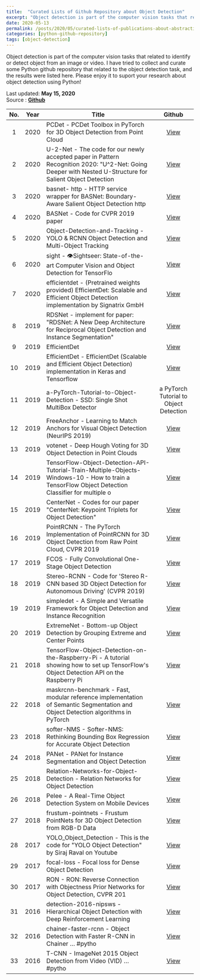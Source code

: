 ```yaml
---
title:  "Curated Lists of Github Repository about Object Detection"
excerpt: "Object detection is part of the computer vision tasks that related to identify or detect object from an image or video. I have tried to collect and curate some Python github repository that related to the object detection task, and the results were listed here. Please enjoy it! "
date: 2020-05-13
permalink: /posts/2020/05/curated-lists-of-publications-about-abstractive-summarization-from-arxiv/
categories: [python-github-repository]
tags: [object-detection]
---
```


Object detection is part of the computer vision tasks that related to identify or detect object from an image or video. I have tried to collect and curate some Python github repository that related to the object detection task, and the results were listed here. Please enjoy it to suport your research about object detection using Python! 

Last updated: **May 15, 2020** <br />
Source      : [**Github**](https://github.com/)

|No.| Year  |  Title | Github   |
|:-:| :---: | ------ | :------: |
|1|2020|PCDet - PCDet Toolbox in PyTorch for 3D Object Detection from Point Cloud | [View](https://github.com/sshaoshuai/PCDet) |
|2|2020|U-2-Net - The code for our newly accepted paper in Pattern Recognition 2020: "U^2-Net: Going Deeper with Nested U-Structure for Salient Object Detection| [View](https://github.com/NathanUA/U-2-Net) |
|3|2020|basnet- http - HTTP service wrapper for BASNet: Boundary-Aware Salient Object Detection  http| [View](https://github.com/cyrildiagne/basnet-https) |
|4|2020|BASNet - Code for CVPR 2019 paper| [View](https://github.com/NathanUA/BASNet) |
|5|2020|Object-Detection-and-Tracking - YOLO & RCNN Object Detection and Multi-Object Tracking | [View](https://github.com/yehengchen/Object-Detection-and-Tracking) |
|6|2020|sight - 👁Sightseer: State-of-the-art Computer Vision and Object Detection for TensorFlo| [View](https://github.com/rish-16/sight) |
|7|2020|efficientdet - (Pretrained weights provided) EfficientDet: Scalable and Efficient Object Detection implementation by Signatrix GmbH | [View](https://github.com/signatrix/efficientdet) |
|8|2019|RDSNet - implement for paper: "RDSNet: A New Deep Architecture for Reciprocal Object Detection and Instance Segmentation" | [View](https://github.com/wangsr126/RDSNet) |
|9|2019|EfficientDet| [View](https://github.com/toandaominh1997/EfficientDet.Pytorch) |
|10|2019|EfficientDet - EfficientDet (Scalable and Efficient Object Detection) implementation in Keras and Tensorflow | [View](https://github.com/xuannianz/EfficientDet) |
|11|2019|a-PyTorch-Tutorial-to-Object-Detection - SSD: Single Shot MultiBox Detector | a PyTorch Tutorial to Object Detection | [View](https://github.com/sgrvinod/a-PyTorch-Tutorial-to-Object-Detection) |
|12|2019|FreeAnchor - Learning to Match Anchors for Visual Object Detection (NeurIPS 2019) | [View](https://github.com/zhangxiaosong18/FreeAnchor) |
|13|2019|votenet - Deep Hough Voting for 3D Object Detection in Point Clouds | [View](https://github.com/facebookresearch/votenet) |
|14|2019|TensorFlow-Object-Detection-API-Tutorial-Train-Multiple-Objects-Windows-10 - How to train a TensorFlow Object Detection Classifier for multiple o| [View](https://github.com/EdjeElectronics/TensorFlow-Object-Detection-API-Tutorial-Train-Multiple-Objects-Windows-10) |
|15|2019|CenterNet - Codes for our paper "CenterNet: Keypoint Triplets for Object Detection" | [View](https://github.com/Duankaiwen/CenterNet) |
|16|2019|PointRCNN - The PyTorch Implementation of PointRCNN for 3D Object Detection from Raw Point Cloud, CVPR 2019| [View](https://github.com/sshaoshuai/PointRCNN) |
|17|2019|FCOS - Fully Convolutional One-Stage Object Detection | [View](https://github.com/tianzhi0549/FCOS) |
|18|2019|Stereo-RCNN - Code for 'Stereo R-CNN based 3D Object Detection for Autonomous Driving' (CVPR 2019) | [View](https://github.com/HKUST-Aerial-Robotics/Stereo-RCNN) |
|19|2019|simpledet - A Simple and Versatile Framework for Object Detection and Instance Recognition | [View](https://github.com/TuSimple/simpledet) |
|20|2019|ExtremeNet - Bottom-up Object Detection by Grouping Extreme and Center Points | [View](https://github.com/xingyizhou/ExtremeNet) |
|21|2018|TensorFlow-Object-Detection-on-the-Raspberry-Pi - A tutorial showing how to set up TensorFlow's Object Detection API on the Raspberry Pi | [View](https://github.com/EdjeElectronics/TensorFlow-Object-Detection-on-the-Raspberry-Pi) |
|22|2018|maskrcnn-benchmark - Fast, modular reference implementation of Semantic Segmentation and Object Detection algorithms in PyTorch| [View](https://github.com/facebookresearch/maskrcnn-benchmark) |
|23|2018|softer-NMS - Softer-NMS: Rethinking Bounding Box Regression for Accurate Object Detection | [View](https://github.com/yihui-he/softer-NMS) |
|24|2018|PANet - PANet for Instance Segmentation and Object Detection | [View](https://github.com/ShuLiu1993/PANet) |
|25|2018|Relation-Networks-for-Object-Detection - Relation Networks for Object Detection  | [View](https://github.com/msracver/Relation-Networks-for-Object-Detection) |
|26|2018|Pelee - A Real-Time Object Detection System on Mobile Devices | [View](https://github.com/Robert-JunWang/Pelee) |
|27|2018|frustum-pointnets - Frustum PointNets for 3D Object Detection from RGB-D Data | [View](https://github.com/charlesq34/frustum-pointnets) |
|28|2017|YOLO_Object_Detection - This is the code for "YOLO Object Detection" by Siraj Raval on Youtube | [View](https://github.com/llSourcell/YOLO_Object_Detection) |
|29|2017|focal-loss - Focal loss for Dense Object Detection | [View](https://github.com/unsky/focal-loss) |
|30|2017|RON - RON: Reverse Connection with Objectness Prior Networks for Object Detection, CVPR 201| [View](https://github.com/taokong/RON) |
|31|2016|detection-2016-nipsws - Hierarchical Object Detection with Deep Reinforcement Learning | [View](https://github.com/imatge-upc/detection-2016-nipsws) |
|32|2016|chainer-faster-rcnn - Object Detection with Faster R-CNN in Chainer  … #pytho| [View](https://github.com/mitmul/chainer-faster-rcnn) |
|33|2016|T-CNN - ImageNet 2015 Object Detection from Video (VID)  … #pytho| [View](https://github.com/myfavouritekk/T-CNN) |
